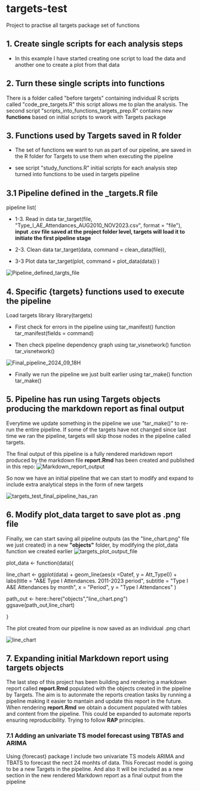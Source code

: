 # targets-test
Project to practise all targets package set of functions

## 1. Create single scripts for each analysis steps

- In this example I have started creating one script to load the data and another one to create a plot from that data

## 2. Turn these single scripts into functions

There is a folder called "before targets" containing individual R scripts called "code_pre_targets.R" this script allows me to plan the analysis.
The second script "scripts_into_functions_targets_prep.R" contains new **functions** based on initial scripts to wwork with Targets package

## 3. Functions used by Targets saved in R folder

- The set of functions we want to run as part of our pipeline, are saved in the R folder for Targets to use them when executing the pipeline

- see script "study_functions.R" initial scripts for each analysis step turned into functions to be used in targets pipeline

## 3.1 Pipeline defined in the _targets.R file

pipeline
list(
  - 1-3. Read in data
  tar_target(file, "Type_I_AE_Attendances_AUG2010_NOV2023.csv", format = "file"),
  **input .csv file saved at the project folder level, targets will load it to initiate the first pipeline stage**

  - 2-3. Clean data
  tar_target(data, command = clean_data(file)),
  - 3-3 Plot data 
  tar_target(plot, command = plot_data(data))
)

![Pipeline_defined_targts_file](https://github.com/Pablo-source/targets-test/assets/76554081/b6f17784-decf-48af-8f7a-33802785837b)


## 4. Specific {targets} functions used to execute the pipeline 

Load targets library
library(targets)

- First check for errors in the pipeline using tar_manifest() function
tar_manifest(fields = command)

- Then check pipeline dependency graph using tar_visnetwork() function
tar_visnetwork()

![Final_pipeline_2024_09_18H](https://github.com/Pablo-source/targets-test/assets/76554081/07cb23bd-d1c7-4cf0-bbaa-868939d38fa0)

- Finally we run the pipeline we just built earlier using tar_make() function
tar_make()

## 5. Pipeline has run  using Targets objects producing the markdown report as final output

Everytime we update something in the pipeline we use "tar_make()" to re-run the entire pipeline. If some of the targets have not changed since last time we ran the pipeline, targets will skip those nodes in the pipeline called targets.

The final output of this pipeline is a fully rendered markdown report produced by the markdown file **report.Rmd** has been created and published in this repo:
![Markdown_report_output](https://github.com/Pablo-source/targets-test/assets/76554081/196a9c12-938c-4757-bc11-33e74089a355)


So now we have an initial pipeline that we can start to modify and expand to include extra analytical steps in the form of new targets

![targets_test_final_pipeline_has_ran](https://github.com/Pablo-source/targets-test/assets/76554081/71f23aaa-11b0-4552-8319-fb1c03a41825)

## 6. Modify plot_data target to save plot as .png file

Finally, we can start saving all pipeline outputs (as the "line_chart.png" file we just created) in a new **"objects"** folder, by modifying the plot_data function we created earlier
![targets_plot_output_file](https://github.com/Pablo-source/targets-test/assets/76554081/76bc4faa-e591-4e55-ac77-c31849ce5fd5)

plot_data <- function(data){
    
line_chart <-    ggplot(data) +
    geom_line(aes(x =Datef, y = Att_TypeI)) +
    labs(title = "A&E Type I Attendances. 2011-2023 period",
         subtitle = "Type I A&E Attendances by month",
         x = "Period", y = "Type I Attendances" ) 
  
  path_out <- here::here("objects","line_chart.png")
  ggsave(path_out,line_chart)
 
}

The plot created from our pipeline is now saved as an individual .png chart

![line_chart](https://github.com/Pablo-source/targets-test/assets/76554081/a8ea187c-d87d-46a9-93e1-1c65d00ece06)

## 7. Expanding initial Markdown report using targets objects 

The last step of this project has been building and rendering a markdown report called **report.Rmd** populated with the objects created in the pipeline by Targets. The aim is to autonmate the reports creation tasks by running a pipeline making it easier to mantain and update this report in the future.
When rendering **report.Rmd** we obtain a document populated with tables and content from the pipeline. This could be expanded to automate reports ensuring reproducibility. Trying to follow **RAP** principles.

### 7.1 Adding an univariate TS model forecast using TBTAS and ARIMA

Using {forecast} package I include two univariate TS models ARIMA and TBATS to forecast the nect 24 monhts of data. This Forecast model is going to be a new Targets in the pipeline.
And also It will be included as a new section in the new rendered Markdown report as a final output from the pipeline
